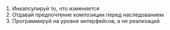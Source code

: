 1. Инкапсулируй то, что изменяется
2. Отдавай предпочтение композиции перед наследованием
3. Программируй на уровне интерфейсов, а не реализаций